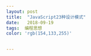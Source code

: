 ```yaml
---
layout: post
title:  "JavaScript23种设计模式"
date:   2018-09-19
tags:  编程思想
color: 'rgb(154,133,255)'


---
```


